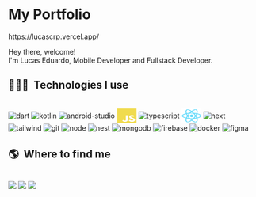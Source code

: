 <h1>My Portfolio</h1>
https://lucascrp.vercel.app/

<p aligh="left">
<!--   <img align="right" src="https://cdn.jsdelivr.net/gh/Th3Wall/assets-cdn/PersonalGithubReadme/Memoji.png" width="200"/> -->
  <p>Hey there, welcome!</br>
  I'm Lucas Eduardo, Mobile Developer and Fullstack Developer.</p>

## 👨🏻‍💻 &nbsp;Technologies I use ##

<div style="display: inline_block"><br>
  <img align="center" height="30" width="40" alt="dart" src="https://www.svgrepo.com/show/353631/dart.svg">
  <img align="center" height="30" width="40" alt="kotlin" src="https://www.svgrepo.com/show/373728/kotlin.svg">
  <img align="center" height="30" width="40" alt="android-studio" src="https://www.svgrepo.com/show/475631/android-color.svg">
  <img align="center" height="30" width="40" alt="javascript" src="https://raw.githubusercontent.com/devicons/devicon/master/icons/javascript/javascript-plain.svg">   
  <img align="center" height="30" width="40" alt="typescript" src="https://cdn.jsdelivr.net/gh/devicons/devicon/icons/typescript/typescript-original.svg">
  <img align="center" height="30" width="40" alt="react" src="https://raw.githubusercontent.com/devicons/devicon/master/icons/react/react-original.svg">
  <img align="center" height="30" width="40" alt="next" src="https://www.svgrepo.com/show/342062/next-js.svg">
  <img align="center" height="30" width="40" alt="tailwind" src="https://www.svgrepo.com/show/374118/tailwind.svg">
  <img align="center" height="30" width="40" alt="git" src="https://cdn.jsdelivr.net/gh/devicons/devicon/icons/git/git-original.svg">
  <img align="center" height="30" width="40" alt="node" src="https://www.svgrepo.com/show/354119/nodejs-icon.svg">
  <img align="center" height="30" width="40" alt="nest" src="https://www.svgrepo.com/show/373865/nest-middleware-ts.svg">
  <img align="center" height="30" width="40" alt="mongodb" src="https://cdn.icon-icons.com/icons2/2415/PNG/512/mongodb_plain_wordmark_logo_icon_146423.png">
  <img align="center" height="30" width="40" alt="firebase" src="https://www.svgrepo.com/show/373595/firebase.svg">
  <img align="center" height="30" width="40" alt="docker" src="https://www.svgrepo.com/show/331370/docker.svg">
  <img align="center" height="30" width="40" alt="figma" src="https://www.svgrepo.com/show/452202/figma.svg">
</div>

## 🌎 &nbsp;Where to find me ##
<div style="display: inline_block"><br> 
  <a href="https://www.linkedin.com/in/lucaseccarvalho/" target="_blank"><img src="https://img.shields.io/badge/-LinkedIn-3C0080?style=for-the-badge&logo=linkedin&logoColor=white" target="_blank"></a> 
  <a href="https://www.instagram.com/lucaseduardo_crp/" target="_blank"><img src="https://img.shields.io/badge/-Instagram-3C0080?style=for-the-badge&logo=instagram&logoColor=white" target="_blank"></a>
  <a href="https://api.whatsapp.com/send/?phone=5521985970787&text&type=phone_number&app_absent=0" target="_blank"><img src="https://img.shields.io/badge/WhatsApp-3C0080?style=for-the-badge&logo=whatsapp&logoColor=white"></a>
</div>


